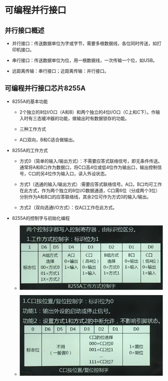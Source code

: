 # 可编程并行接口

## 并行接口概述

  + 并行接口：传送数据单位为字或字节，需要多根数据线，各位同时传送，如打印机接口。

  + 串行接口：传送数据单位为位，用一根数据线，一次传输一个位，如USB。

  + 远距离传输：串行接口；近距离传输：并行接口。

## 可编程并行接口芯片8255A

  + 8255A的基本功能

    - 2个独立的8位I/O口（A和B）和两个独立的4位I/O口（C上和C下）。作输入时有三态缓冲器的功能，做输出时有数据锁存的功能。

    - 三种工作方式

    - A口双向，B和C适合做输出。

  + 8255A的工作方式

    - 方式0（简单的输入/输出方式）：不需要应答式联络信号，即无条件传送。通常将A和B口作为数据口，将C口高4位或低4位作为输出口，输出控制信号，C口的另4位作为输入口，读入外设状态。

    - 方式1（选通的输入/输出方式）:需要应答式联络信号。A口，B口均可工作在此方式，作为两个独立的8位I/O数据通道，C口需6位（分成两个3位）分别作为A和B口的应答联络线，其余2位可作为方式0的输入/输出。

    - 方式2（双向选通I/O方式）：仅A口工作在此方式。

  + 8255A的控制字与初始化编程

    - ![工作方式控制字](./resources/8255a_8_1.png)

    - ![C口按位置/复位控制字](./resources/8255a_8_2.png)
